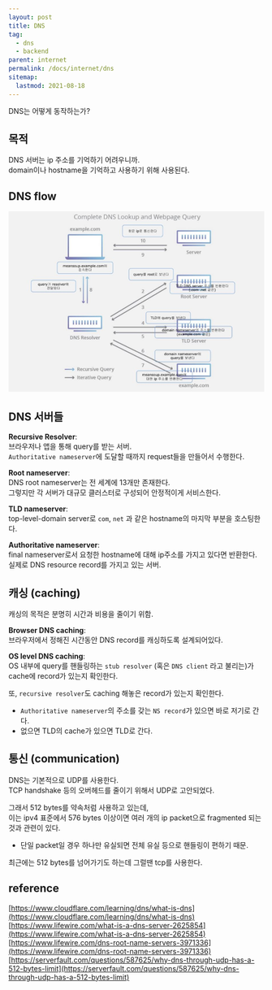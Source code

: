 ```yaml
---
layout: post
title: DNS
tag:
  - dns
  - backend
parent: internet
permalink: /docs/internet/dns
sitemap:
  lastmod: 2021-08-18
---
```

 
DNS는 어떻게 동작하는가?

## 목적

DNS 서버는 ip 주소를 기억하기 어려우니까.  
domain이나 hostname을 기억하고 사용하기 위해 사용된다.

## DNS flow

![dns server flow](/images/post/internet/dns.JPG)

## DNS 서버들

**Recursive Resolver**:  
브라우저나 앱을 통해 query를 받는 서버.  
`Authoritative nameserver`에 도달할 때까지 request들을 만들어서 수행한다.  

**Root nameserver**:  
DNS root nameserver는 전 세계에 13개만 존재한다.  
그렇지만 각 서버가 대규모 클러스터로 구성되어 안정적이게 서비스한다.  

**TLD nameserver**:  
top-level-domain server로 `com`, `net` 과 같은 hostname의 마지막 부분을 호스팅한다.  

**Authoritative nameserver**:  
final nameserver로서 요청한 hostname에 대해 ip주소를 가지고 있다면 반환한다.  
실제로 DNS resource record를 가지고 있는 서버.

## 캐싱 (caching)

캐싱의 목적은 분명히 시간과 비용을 줄이기 위함.

**Browser DNS caching**:  
브라우저에서 정해진 시간동안 DNS record를 캐싱하도록 설계되어있다.  

**OS level DNS caching**:  
OS 내부에 query를 핸들링하는 `stub resolver` (혹은 `DNS client` 라고 불리는)가 cache에 record가 있는지 확인한다.  

또, `recursive resolver`도 caching 해놓은 record가 있는지 확인한다.  
- `Authoritative nameserver`의 주소를 갖는 `NS record`가 있으면 바로 저기로 간다.  
- 없으면 TLD의 cache가 있으면 TLD로 간다.



## 통신 (communication)

DNS는 기본적으로 UDP를 사용한다.  
TCP handshake 등의 오버헤드를 줄이기 위해서 UDP로 고안되었다.  

그래서 512 bytes를 약속처럼 사용하고 있는데,  
이는 ipv4 표준에서 576 bytes 이상이면 여러 개의 ip packet으로 fragmented 되는 것과 관련이 있다.  
- 단일 packet일 경우 하나만 유실되면 전체 유실 등으로 핸들링이 편하기 때문.

최근에는 512 bytes를 넘어가기도 하는데 그럴땐 tcp를 사용한다.  



## reference

[https://www.cloudflare.com/learning/dns/what-is-dns](https://www.cloudflare.com/learning/dns/what-is-dns)   
[https://www.lifewire.com/what-is-a-dns-server-2625854](https://www.lifewire.com/what-is-a-dns-server-2625854)   
[https://www.lifewire.com/dns-root-name-servers-3971336](https://www.lifewire.com/dns-root-name-servers-3971336)   
[https://serverfault.com/questions/587625/why-dns-through-udp-has-a-512-bytes-limit](https://serverfault.com/questions/587625/why-dns-through-udp-has-a-512-bytes-limit)   